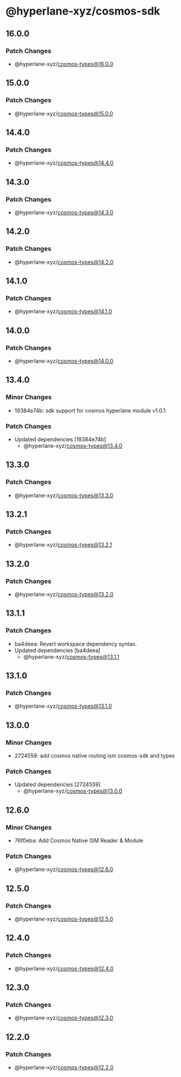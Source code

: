 # @hyperlane-xyz/cosmos-sdk

## 16.0.0

### Patch Changes

- @hyperlane-xyz/cosmos-types@16.0.0

## 15.0.0

### Patch Changes

- @hyperlane-xyz/cosmos-types@15.0.0

## 14.4.0

### Patch Changes

- @hyperlane-xyz/cosmos-types@14.4.0

## 14.3.0

### Patch Changes

- @hyperlane-xyz/cosmos-types@14.3.0

## 14.2.0

### Patch Changes

- @hyperlane-xyz/cosmos-types@14.2.0

## 14.1.0

### Patch Changes

- @hyperlane-xyz/cosmos-types@14.1.0

## 14.0.0

### Patch Changes

- @hyperlane-xyz/cosmos-types@14.0.0

## 13.4.0

### Minor Changes

- 19384e74b: sdk support for cosmos hyperlane module v1.0.1

### Patch Changes

- Updated dependencies [19384e74b]
  - @hyperlane-xyz/cosmos-types@13.4.0

## 13.3.0

### Patch Changes

- @hyperlane-xyz/cosmos-types@13.3.0

## 13.2.1

### Patch Changes

- @hyperlane-xyz/cosmos-types@13.2.1

## 13.2.0

### Patch Changes

- @hyperlane-xyz/cosmos-types@13.2.0

## 13.1.1

### Patch Changes

- ba4deea: Revert workspace dependency syntax.
- Updated dependencies [ba4deea]
  - @hyperlane-xyz/cosmos-types@13.1.1

## 13.1.0

### Patch Changes

- @hyperlane-xyz/cosmos-types@13.1.0

## 13.0.0

### Minor Changes

- 2724559: add cosmos native routing ism cosmos-sdk and types

### Patch Changes

- Updated dependencies [2724559]
  - @hyperlane-xyz/cosmos-types@13.0.0

## 12.6.0

### Minor Changes

- 76f0eba: Add Cosmos Native ISM Reader & Module

### Patch Changes

- @hyperlane-xyz/cosmos-types@12.6.0

## 12.5.0

### Patch Changes

- @hyperlane-xyz/cosmos-types@12.5.0

## 12.4.0

### Patch Changes

- @hyperlane-xyz/cosmos-types@12.4.0

## 12.3.0

### Patch Changes

- @hyperlane-xyz/cosmos-types@12.3.0

## 12.2.0

### Patch Changes

- @hyperlane-xyz/cosmos-types@12.2.0
